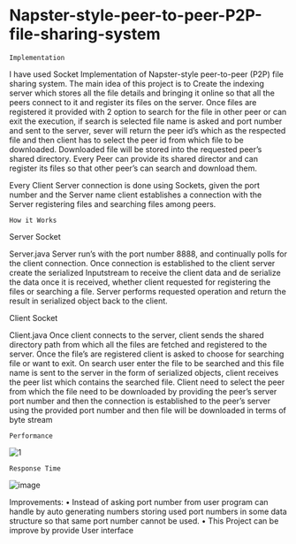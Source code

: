 # Napster-style-peer-to-peer-P2P-file-sharing-system

    Implementation 

I have used Socket Implementation of Napster-style peer-to-peer (P2P) file sharing system. The main idea of this project is to Create the indexing server which stores all the file details and bringing it online so that all the peers connect to it and register its files on the server. Once files are registered it provided with 2 option to search for the file in other peer or can exit the execution, if search is selected file name is asked and port number and sent to the server, sever will return the peer id’s which as the respected file and then client has to select the peer id from which file to be downloaded. Downloaded file will be stored into the requested peer’s shared directory. Every Peer can provide its shared director and can register its files so that other peer’s can search and download them.
 
Every Client Server connection is done using Sockets, given the port number and the Server name client establishes a connection with the Server registering files and searching files among peers.

    How it Works

Server Socket

Server.java
Server run’s with the port number 8888, and continually polls for the client connection. Once connection is established to the client server create the serialized Inputstream to receive the client data and de serialize the data once it is received, whether client requested for registering the files or searching a file. Server performs requested operation and return the result in serialized object back to the client.

Client Socket

Client.java
Once client connects to the server, client sends the shared directory path from which all the files are fetched and registered to the server. Once the file’s are registered client is asked to choose for searching file or want to exit. On search user enter the file to be searched and this file name is sent to the server in the form of serialized objects, client receives the peer list which contains the searched file.
Client need to select the peer from which the file need to be downloaded by providing the peer’s server port number and then the connection is established to the peer’s server using the provided port number and then file will be downloaded in terms of byte stream



    Performance

![1](https://user-images.githubusercontent.com/22176809/35885204-bc2223c0-0b52-11e8-9f4a-63440fa4f7b0.PNG)

    Response Time
    
![image](https://user-images.githubusercontent.com/22176809/35885233-d613605a-0b52-11e8-9edb-990fdf1d4f63.png)
 
Improvements:
•	Instead of asking port number from user program can handle by auto generating numbers storing used port numbers in some data structure so that same port number cannot be used.
•	This Project can be improve by provide User interface
